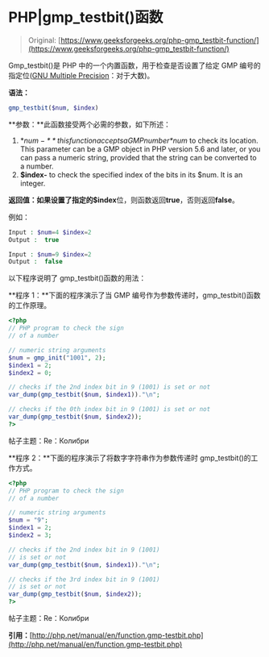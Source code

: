 # PHP|gmp_testbit()函数

> Original: [https://www.geeksforgeeks.org/php-gmp_testbit-function/](https://www.geeksforgeeks.org/php-gmp_testbit-function/)

Gmp_testbit()是 PHP 中的一个内置函数，用于检查是否设置了给定 GMP 编号的指定位([GNU Multiple Precision](https://en.wikipedia.org/wiki/GNU_Multiple_Precision_Arithmetic_Library)：对于大数)。

**语法：**

```php
gmp_testbit($num, $index)
```

**参数：**此函数接受两个必需的参数，如下所述：

1.  **$num-** this function accepts a GMP number *$num* to check its location. This parameter can be a GMP object in PHP version 5.6 and later, or you can pass a numeric string, provided that the string can be converted to a number.
2.  **$index-** to check the specified index of the bits in its $num. It is an integer.

**返回值：**如果设置了指定的**$index**位，则函数返回**true**，否则返回**false**。

例如：

```php
Input : $num=4 $index=2
Output :  true

Input : $num=9 $index=2
Output :  false

```

以下程序说明了 gmp_testbit()函数的用法：

**程序 1：**下面的程序演示了当 GMP 编号作为参数传递时，gmp_testbit()函数的工作原理。

```php
<?php
// PHP program to check the sign 
// of a number 

// numeric string arguments 
$num = gmp_init("1001", 2);
$index1 = 2; 
$index2 = 0; 

// checks if the 2nd index bit in 9 (1001) is set or not
var_dump(gmp_testbit($num, $index1))."\n";  

// checks if the 0th index bit in 9 (1001) is set or not
var_dump(gmp_testbit($num, $index2));  
?>
```

帖子主题：Re：Колибри

**程序 2：**下面的程序演示了将数字字符串作为参数传递时 gmp_testbit()的工作方式。

```php
<?php
// PHP program to check the sign 
// of a number 

// numeric string arguments 
$num = "9";
$index1 = 2; 
$index2 = 3; 

// checks if the 2nd index bit in 9 (1001) 
// is set or not
var_dump(gmp_testbit($num, $index1))."\n";  

// checks if the 3rd index bit in 9 (1001) 
// is set or not
var_dump(gmp_testbit($num, $index2));  
?>
```

帖子主题：Re：Колибри

**引用：**[http://php.net/manual/en/function.gmp-testbit.php](http://php.net/manual/en/function.gmp-testbit.php)